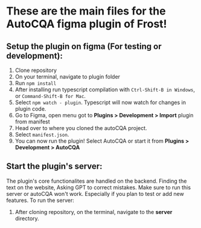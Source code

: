 # These are the main files for the AutoCQA figma plugin of Frost!

## Setup the plugin on figma (For testing or development):

1. Clone repository
2. On your terminal, navigate to plugin folder
3. Run  `npm install`
4. After installing run typescript compilation with `Ctrl-Shift-B in Windows`, or `Command-Shift-B for Mac`.
5. Select `npm watch - plugin`. Typescript will now watch for changes in plugin code.
6. Go to Figma, open menu got to **Plugins > Development > Import** plugin from manifest
7. Head over to where you cloned the autoCQA project.
8. Select `manifest.json`.
9. You can now run the plugin! Select AutoCQA or start it from **Plugins > Development > AutoCQA**


## Start the plugin's server:

The plugin's core functionalites are handled on the backend. Finding the text on the website, Asking GPT to correct mistakes. 
Make sure to run this server or autoCQA won't work. Especially if you plan to test or add new features.
To run the server: 

1. After cloning repository, on the terminal, navigate to the **server** directory.
